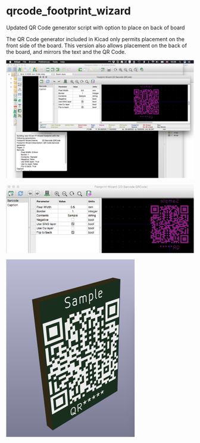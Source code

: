 # qrcode_footprint_wizard
Updated QR Code generator script with option to place on back of board

The QR Code generator included in Kicad only permits placement on the front side of the board.
This version also allows placement on the back of the board, and mirrors the text and the QR Code.

![alt text](Overview.png "Overview")

![alt text](Settings.png "Settings")

![alt text](Render.png "Render")
